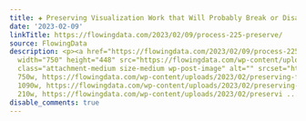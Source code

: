 ```yaml
---
title: ✚ Preserving Visualization Work that Will Probably Break or Disappear
date: '2023-02-09'
linkTitle: https://flowingdata.com/2023/02/09/process-225-preserve/
source: FlowingData
description: <p><a href="https://flowingdata.com/2023/02/09/process-225-preserve/"><img
  width="750" height="448" src="https://flowingdata.com/wp-content/uploads/2023/02/preserving-featured-225-750x448.png"
  class="attachment-medium size-medium wp-post-image" alt="" srcset="https://flowingdata.com/wp-content/uploads/2023/02/preserving-featured-225-750x448.png
  750w, https://flowingdata.com/wp-content/uploads/2023/02/preserving-featured-225-1090x651.png
  1090w, https://flowingdata.com/wp-content/uploads/2023/02/preserving-featured-225-210x125.png
  210w, https://flowingdata.com/wp-content/uploads/2023/02/preservi ...
disable_comments: true
---
```

<p><a href="https://flowingdata.com/2023/02/09/process-225-preserve/"><img width="750" height="448" src="https://flowingdata.com/wp-content/uploads/2023/02/preserving-featured-225-750x448.png" class="attachment-medium size-medium wp-post-image" alt="" srcset="https://flowingdata.com/wp-content/uploads/2023/02/preserving-featured-225-750x448.png 750w, https://flowingdata.com/wp-content/uploads/2023/02/preserving-featured-225-1090x651.png 1090w, https://flowingdata.com/wp-content/uploads/2023/02/preserving-featured-225-210x125.png 210w, https://flowingdata.com/wp-content/uploads/2023/02/preservi ...